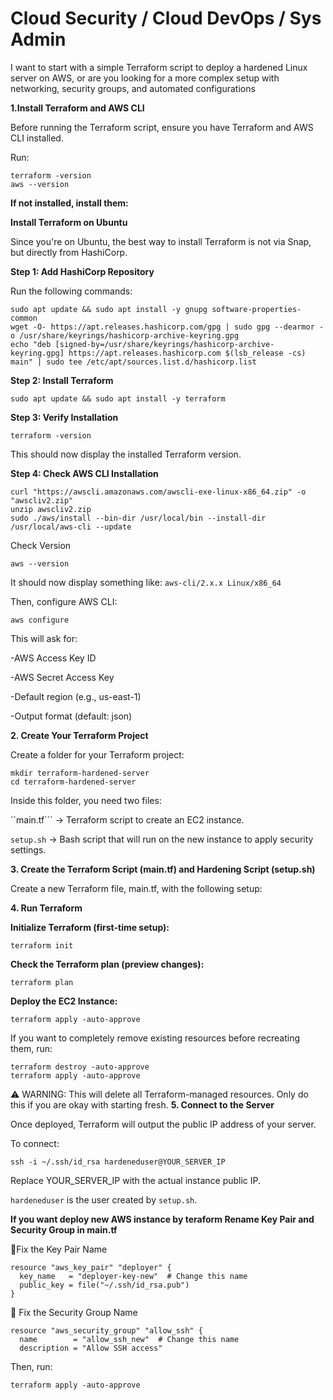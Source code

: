 # Cloud Security / Cloud DevOps / Sys Admin

I want to start with a simple Terraform script to deploy a hardened Linux server on AWS, or are you looking for a more complex setup with networking, security groups, and automated configurations

**1.Install Terraform and AWS CLI**

Before running the Terraform script, ensure you have Terraform and AWS CLI installed.

Run:
```
terraform -version
aws --version

```
**If not installed, install them:**

**Install Terraform on Ubuntu**

Since you're on Ubuntu, the best way to install Terraform is not via Snap, but directly from HashiCorp.

**Step 1: Add HashiCorp Repository**

Run the following commands:

```
sudo apt update && sudo apt install -y gnupg software-properties-common
wget -O- https://apt.releases.hashicorp.com/gpg | sudo gpg --dearmor -o /usr/share/keyrings/hashicorp-archive-keyring.gpg
echo "deb [signed-by=/usr/share/keyrings/hashicorp-archive-keyring.gpg] https://apt.releases.hashicorp.com $(lsb_release -cs) main" | sudo tee /etc/apt/sources.list.d/hashicorp.list

```
**Step 2: Install Terraform**

```
sudo apt update && sudo apt install -y terraform
```

**Step 3: Verify Installation**

```
terraform -version
```
This should now display the installed Terraform version.

**Step 4: Check AWS CLI Installation**

```
curl "https://awscli.amazonaws.com/awscli-exe-linux-x86_64.zip" -o "awscliv2.zip"
unzip awscliv2.zip
sudo ./aws/install --bin-dir /usr/local/bin --install-dir /usr/local/aws-cli --update

```
Check Version

```
aws --version
```
It should now display something like: ```aws-cli/2.x.x Linux/x86_64```


Then, configure AWS CLI:

```
aws configure
```

This will ask for:

 -AWS Access Key ID

 -AWS Secret Access Key

 -Default region (e.g., us-east-1)

 -Output format (default: json)


 **2. Create Your Terraform Project**
 
Create a folder for your Terraform project:

```
mkdir terraform-hardened-server
cd terraform-hardened-server
```
Inside this folder, you need two files:

``main.tf``` → Terraform script to create an EC2 instance.

```setup.sh``` → Bash script that will run on the new instance to apply security settings.

**3. Create the Terraform Script (main.tf) and Hardening Script (setup.sh)**

  Create a new Terraform file, main.tf, with the following setup:
  
**4.  Run Terraform**

**Initialize Terraform (first-time setup):**

```
terraform init

```
**Check the Terraform plan (preview changes):**

```
terraform plan

```

**Deploy the EC2 Instance:**

```
terraform apply -auto-approve

```
If you want to completely remove existing resources before recreating them, run:

```
terraform destroy -auto-approve
terraform apply -auto-approve

```
⚠️ WARNING: This will delete all Terraform-managed resources. Only do this if you are okay with starting fresh.
**5.  Connect to the Server**

Once deployed, Terraform will output the public IP address of your server.

To connect:

```
ssh -i ~/.ssh/id_rsa hardeneduser@YOUR_SERVER_IP

```
Replace YOUR_SERVER_IP with the actual instance public IP.

```hardeneduser``` is the user created by ```setup.sh```.

**If you want deploy new AWS instance by teraform Rename Key Pair and Security Group in main.tf**

🔹Fix the Key Pair Name

```
resource "aws_key_pair" "deployer" {
  key_name   = "deployer-key-new"  # Change this name
  public_key = file("~/.ssh/id_rsa.pub")
}
```
🔹 Fix the Security Group Name

```
resource "aws_security_group" "allow_ssh" {
  name        = "allow_ssh_new"  # Change this name
  description = "Allow SSH access"

```
Then, run:

```
terraform apply -auto-approve

```
